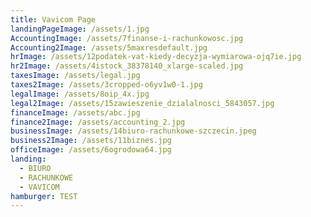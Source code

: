 ```yaml
---
title: Vavicom Page
landingPageImage: /assets/1.jpg
AccountingImage: /assets/7finanse-i-rachunkowosc.jpg
Accounting2Image: /assets/5maxresdefault.jpg
hrImage: /assets/12podatek-vat-kiedy-decyzja-wymiarowa-ojq7ie.jpg
hr2Image: /assets/4istock_38378140_xlarge-scaled.jpg
taxesImage: /assets/legal.jpg
taxes2Image: /assets/3cropped-o6yv1w0-1.jpg
legalImage: /assets/8oip_4x.jpg
legal2Image: /assets/15zawieszenie_dzialalnosci_5843057.jpg
financeImage: /assets/abc.jpg
finance2Image: /assets/accounting_2.jpg
businessImage: /assets/14biuro-rachunkowe-szczecin.jpeg
business2Image: /assets/11biznes.jpg
officeImage: /assets/6ogrodowa64.jpg
landing:
  - BIURO
  - RACHUNKOWE
  - VAVICOM
hamburger: TEST
---
```

